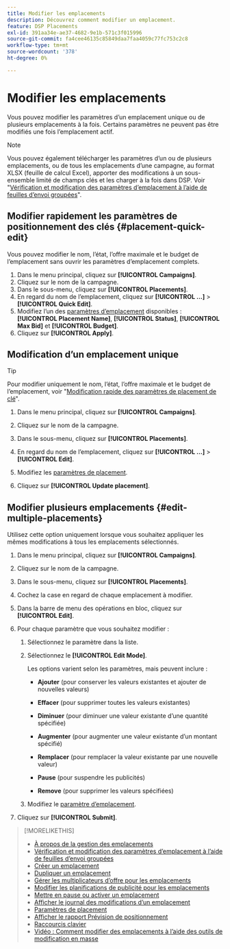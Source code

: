 ```yaml
---
title: Modifier les emplacements
description: Découvrez comment modifier un emplacement.
feature: DSP Placements
exl-id: 391aa34e-ae37-4682-9e1b-571c3f015996
source-git-commit: fa4cee46135c85849daa7faa4059c77fc753c2c8
workflow-type: tm+mt
source-wordcount: '378'
ht-degree: 0%

---
```


# Modifier les emplacements

Vous pouvez modifier les paramètres d’un emplacement unique ou de plusieurs emplacements à la fois. Certains paramètres ne peuvent pas être modifiés une fois l’emplacement actif.

<!-- Some placements don't have these options. Clarify which placement types aren't eligible -- is it PG placements, or all placements using private inventory? And anything else? -->

>[!NOTE]
>
>Vous pouvez également télécharger les paramètres d’un ou de plusieurs emplacements, ou de tous les emplacements d’une campagne, au format XLSX (feuille de calcul Excel), apporter des modifications à un sous-ensemble limité de champs clés et les charger à la fois dans DSP. Voir &quot;[Vérification et modification des paramètres d’emplacement à l’aide de feuilles d’envoi groupées](placement-qa.md)&quot;.

## Modifier rapidement les paramètres de positionnement des clés {#placement-quick-edit}

Vous pouvez modifier le nom, l’état, l’offre maximale et le budget de l’emplacement sans ouvrir les paramètres d’emplacement complets.

1. Dans le menu principal, cliquez sur **[!UICONTROL Campaigns]**.
1. Cliquez sur le nom de la campagne.
1. Dans le sous-menu, cliquez sur **[!UICONTROL Placements]**.
1. En regard du nom de l’emplacement, cliquez sur **[!UICONTROL ...]** > **[!UICONTROL Quick Edit]**.
1. Modifiez l’un des [paramètres d’emplacement](placement-settings.md) disponibles : **[!UICONTROL Placement Name]**, **[!UICONTROL Status]**, **[!UICONTROL Max Bid]** et **[!UICONTROL Budget]**.
1. Cliquez sur **[!UICONTROL Apply]**.

## Modification d’un emplacement unique

>[!TIP]
>
> Pour modifier uniquement le nom, l’état, l’offre maximale et le budget de l’emplacement, voir &quot;[Modification rapide des paramètres de placement de clé](#placement-quick-edit)&quot;.

1. Dans le menu principal, cliquez sur **[!UICONTROL Campaigns]**.

1. Cliquez sur le nom de la campagne.

1. Dans le sous-menu, cliquez sur **[!UICONTROL Placements]**.

1. En regard du nom de l’emplacement, cliquez sur **[!UICONTROL ...]** > **[!UICONTROL Edit]**.

1. Modifiez les [paramètres de placement](placement-settings.md).

1. Cliquez sur **[!UICONTROL Update placement]**.

## Modifier plusieurs emplacements {#edit-multiple-placements}

Utilisez cette option uniquement lorsque vous souhaitez appliquer les mêmes modifications à tous les emplacements sélectionnés.

1. Dans le menu principal, cliquez sur **[!UICONTROL Campaigns]**.

1. Cliquez sur le nom de la campagne.

1. Dans le sous-menu, cliquez sur **[!UICONTROL Placements]**.

1. Cochez la case en regard de chaque emplacement à modifier.

1. Dans la barre de menu des opérations en bloc, cliquez sur **[!UICONTROL Edit]**.

1. Pour chaque paramètre que vous souhaitez modifier :

   1. Sélectionnez le paramètre dans la liste.

   1. Sélectionnez le **[!UICONTROL Edit Mode]**.

      Les options varient selon les paramètres, mais peuvent inclure :

      * **Ajouter** (pour conserver les valeurs existantes et ajouter de nouvelles valeurs)

      * **Effacer** (pour supprimer toutes les valeurs existantes)

      * **Diminuer** (pour diminuer une valeur existante d’une quantité spécifiée)

      * **Augmenter** (pour augmenter une valeur existante d’un montant spécifié)

      * **Remplacer** (pour remplacer la valeur existante par une nouvelle valeur)

      * **Pause** (pour suspendre les publicités)

      * **Remove** (pour supprimer les valeurs spécifiées)

   1. Modifiez le [paramètre d’emplacement](placement-settings.md).

1. Cliquez sur **[!UICONTROL Submit]**.

>[!MORELIKETHIS]
>
>* [À propos de la gestion des emplacements](placement-about.md)
>* [Vérification et modification des paramètres d’emplacement à l’aide de feuilles d’envoi groupées](placement-qa.md)
>* [Créer un emplacement](placement-create.md)
>* [Dupliquer un emplacement](placement-duplicate.md)
>* [Gérer les multiplicateurs d’offre pour les emplacements](placement-manage-bid-multipliers.md)
>* [Modifier les planifications de publicité pour les emplacements](placement-edit-ad-schedule.md)
>* [Mettre en pause ou activer un emplacement](placement-pause-activate.md)
>* [Afficher le journal des modifications d’un emplacement](placement-change-log.md)
>* [Paramètres de placement](placement-settings.md)
>* [Afficher le rapport Prévision de positionnement](/help/dsp/campaign-management/reports/placement-forecast.md)
>* [Raccourcis clavier](/help/dsp/campaign-management/reports/keyboard-shortcuts.md)
>* [Vidéo : Comment modifier des emplacements à l’aide des outils de modification en masse](https://experienceleague.adobe.com/docs/advertising-learn/tutorials/dsp/bulk-edit-placement-tools.html)
